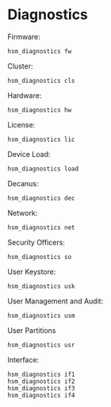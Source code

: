 # Diagnostics

Firmware:
```
hsm_diagnostics fw
```

Cluster:
```
hsm_diagnostics cls
```

Hardware:
```
hsm_diagnostics hw
```

License:
```
hsm_diagnostics lic
```

Device Load:
```
hsm_diagnostics load
```

Decanus:
```
hsm_diagnostics dec
```

Network:
```
hsm_diagnostics net
```

Security Officers:
```
hsm_diagnostics so
```

User Keystore:
```
hsm_diagnostics usk
```

User Management and Audit:
```
hsm_diagnostics usm
```

User Partitions
```
hsm_diagnostics usr
```

Interface:
```
hsm_diagnostics if1
hsm_diagnostics if2
hsm_diagnostics if3
hsm_diagnostics if4
```